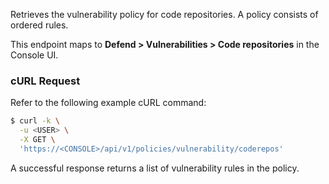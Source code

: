 Retrieves the vulnerability policy for code repositories.
A policy consists of ordered rules.

This endpoint maps to **Defend > Vulnerabilities > Code repositories** in the Console UI.


### cURL Request

Refer to the following example cURL command:

```bash
$ curl -k \
  -u <USER> \
  -X GET \
  'https://<CONSOLE>/api/v1/policies/vulnerability/coderepos'
```

A successful response returns a list of vulnerability rules in the policy.
